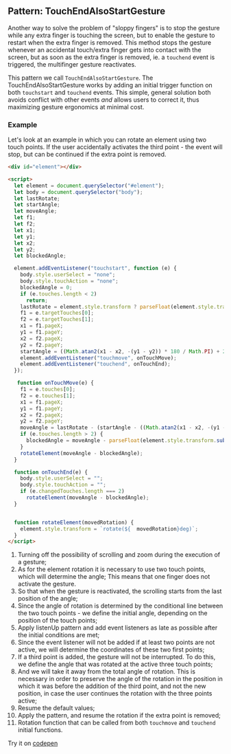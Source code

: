 ## Pattern: TouchEndAlsoStartGesture

Another way to solve the problem of "sloppy fingers" is to stop the gesture while any extra finger is 
touching the screen, but to enable the gesture to restart when the extra finger is removed.
This method stops the gesture whenever an accidental touch/extra finger gets into contact with the screen,
but as soon as the extra finger is removed, ie. a `touchend` event is triggered, the multifinger gesture reactivates.

This pattern we call `TouchEndAlsoStartGesture`.
The TouchEndAlsoStartGesture works by adding an initial trigger function on both `touchstart` and 
`touchend` events.
This simple, general solution both avoids conflict with other events *and* allows users to correct it, 
thus maximizing gesture ergonomics at minimal cost. 

### Example 
Let's look at an example in which you can rotate an element using two touch points. 
If the user accidentally activates the third point - the event will stop, but can be continued if the extra point is removed.
```html
<div id="element"></div>

<script>
  let element = document.querySelector("#element");
  let body = document.querySelector("body");
  let lastRotate;
  let startAngle;
  let moveAngle;
  let f1;
  let f2;
  let x1;
  let y1;
  let x2;
  let y2;
  let blockedAngle;

  element.addEventListener("touchstart", function (e) {
    body.style.userSelect = "none";                                                                  //[1]
    body.style.touchAction = "none";
    blockedAngle = 0;
    if (e.touches.length < 2)                                                                        //[2]
      return;
    lastRotate = element.style.transform ? parseFloat(element.style.transform.substring(7)) : 0;     //[3]
    f1 = e.targetTouches[0];
    f2 = e.targetTouches[1];
    x1 = f1.pageX;
    y1 = f1.pageY;
    x2 = f2.pageX;
    y2 = f2.pageY;
    startAngle = ((Math.atan2(x1 - x2, -(y1 - y2)) * 180 / Math.PI) + 270) % 360;                    //[4]
    element.addEventListener("touchmove", onTouchMove);                                              //[5]
    element.addEventListener("touchend", onTouchEnd);                                               
  });

   function onTouchMove(e) {                                                                          //[6]
    f1 = e.touches[0];
    f2 = e.touches[1];
    x1 = f1.pageX;
    y1 = f1.pageY;
    x2 = f2.pageX;
    y2 = f2.pageY;
    moveAngle = lastRotate - (startAngle - ((Math.atan2(x1 - x2, -(y1 - y2)) * 180 / Math.PI) + 270) % 360);
    if (e.touches.length > 2) {                                                                   
      blockedAngle = moveAngle - parseFloat(element.style.transform.substring(7));                   //[7]
    }
    rotateElement(moveAngle - blockedAngle);                                                         //[8]
  }

  function onTouchEnd(e) {
    body.style.userSelect = "";                                                                      //[9]
    body.style.touchAction = "";
    if (e.changedTouches.length === 2)
      rotateElement(moveAngle - blockedAngle);                                                       //[10]
  }


  function rotateElement(movedRotation) {                                                            //[11]
    element.style.transform = `rotate(${  movedRotation}deg)`;
  }
</script>

```

1. Turning off the possibility of scrolling and zoom during the execution of a gesture;
2. As for the element rotation it is necessary to use two touch points, which will determine the angle;
This means that one finger does not activate the gesture.
3. So that when the gesture is reactivated, the scrolling starts from the last position of the angle;
4. Since the angle of rotation is determined by the conditional line between the two touch points - we define the initial angle,
depending on the position of the touch points;
5. Apply listenUp pattern and add event listeners as late as possible after the initial conditions are met;
6. Since the event listener will not be added if at least two points are not active, we will determine the coordinates of these 
two first points;
7. If a third point is added, the gesture will not be interrupted. To do this, we define the angle that was rotated at the 
active three touch points;
8. And we will take it away from the total angle of rotation. This is necessary in order to preserve the angle of the rotation 
in the position in which it was before the addition of the third point, and not the new position, in case the user continues the
rotation with the three points active;
9. Resume the default values;
10. Apply the pattern, and resume the rotation if the extra point is removed;
11. Rotation function that can be called from both `touchmove` and `touchend` initial functions.

Try it on [codepen](https://codepen.io/Halochkin/pen/exjWRP?editors=1010)
